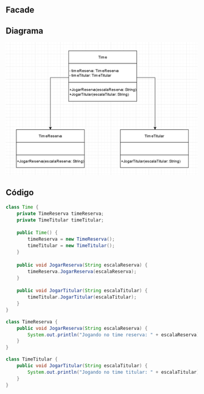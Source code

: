 ## Facade

## Diagrama

![DiagramaMVC](https://github.com/ViktorHenrique/bertoti/blob/main/Engenharia%20de%20Software%20III%20/Facade/Images/DiagramaFacade.PNG)

## Código

```java
class Time {
    private TimeReserva timeReserva;
    private TimeTitular timeTitular;

    public Time() {
        timeReserva = new TimeReserva();
        timeTitular = new TimeTitular();
    }

    public void JogarReserva(String escalaReserva) {
        timeReserva.JogarReserva(escalaReserva);
    }

    public void JogarTitular(String escalaTitular) {
        timeTitular.JogarTitular(escalaTitular);
    }
}
```

```java
class TimeReserva {
    public void JogarReserva(String escalaReserva) {
        System.out.println("Jogando no time reserva: " + escalaReserva);
    }
}
```

```java
class TimeTitular {
    public void JogarTitular(String escalaTitular) {
        System.out.println("Jogando no time titular: " + escalaTitular);
    }
}
```
